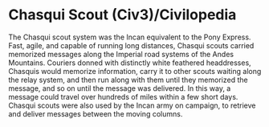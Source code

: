 # Chasqui Scout (Civ3)/Civilopedia

The Chasqui scout system was the Incan equivalent to the Pony Express. Fast, agile, and capable of running long distances, Chasqui scouts carried memorized messages along the Imperial road systems of the Andes Mountains. Couriers donned with distinctly white feathered headdresses, Chasquis would memorize information, carry it to other scouts waiting along the relay system, and then run along with them until they memorized the message, and so on until the message was delivered. In this way, a message could travel over hundreds of miles within a few short days.
Chasqui scouts were also used by the Incan army on campaign, to retrieve and deliver messages between the moving columns.